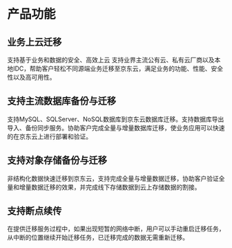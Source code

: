 # 产品功能
## 业务上云迁移
支持基于业务和数据的安全、高效上云
支持业界主流公有云、私有云厂商以及本地IDC，帮助客户轻松不同源端业务迁移至京东云，满足业务的功能、性能、安全性以及高可用性。
## 支持主流数据库备份与迁移
支持MySQL、SQLServer、NoSQL数据库到京东云数据库迁移。支持数据库导出导入、备份同步服务。协助客户完成全量与增量数据库迁移，使业务应用可以快速的在京东云上进行部署和验证。
## 支持对象存储备份与迁移
非结构化数据快速迁移到京东云，支持完成全量与增量数据迁移，协助客户验证全量和增量数据迁移的效果，并完成线下存储数据到云上存储数据的割接。
## 支持断点续传
在提供迁移服务过程中，如果出现短暂的网络中断，用户可以手动重启迁移任务，从中断的位置继续开始迁移任务，已迁移完成的数据无需重新迁移。


